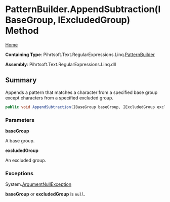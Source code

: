 # PatternBuilder\.AppendSubtraction\(IBaseGroup, IExcludedGroup\) Method

[Home](../../../../../../README.md)

**Containing Type**: Pihrtsoft\.Text\.RegularExpressions\.Linq\.[PatternBuilder](../README.md)

**Assembly**: Pihrtsoft\.Text\.RegularExpressions\.Linq\.dll

## Summary

Appends a pattern that matches a character from a specified base group except characters from a specified excluded group\.

```csharp
public void AppendSubtraction(IBaseGroup baseGroup, IExcludedGroup excludedGroup)
```

### Parameters

**baseGroup**

A base group\.

**excludedGroup**

An excluded group\.

### Exceptions

System\.[ArgumentNullException](https://docs.microsoft.com/en-us/dotnet/api/system.argumentnullexception)

**baseGroup** or **excludedGroup** is `null`\.


